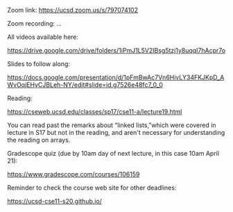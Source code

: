 Zoom link: https://ucsd.zoom.us/s/797074102

Zoom recording: ...

All videos available here:

https://drive.google.com/drive/folders/1iPmJ1L5V2IBsg5tzj1y8uqqI7hAcpr7o

Slides to follow along:

https://docs.google.com/presentation/d/1pFmBwAc7Vn6HivLY34FKJKpD_AWvOqjEHyCJBLeh-NY/edit#slide=id.g7526e48fc7_0_0

Reading:

https://cseweb.ucsd.edu/classes/sp17/cse11-a/lecture19.html

You can read past the remarks about “linked lists,”which were covered in
lecture in S17 but not in the reading, and aren't necessary for understanding
the reading on arrays.

Gradescope quiz (due by 10am day of next lecture, in this case 10am April 21):

https://www.gradescope.com/courses/106159

Reminder to check the course web site for other deadlines:

https://ucsd-cse11-s20.github.io/

